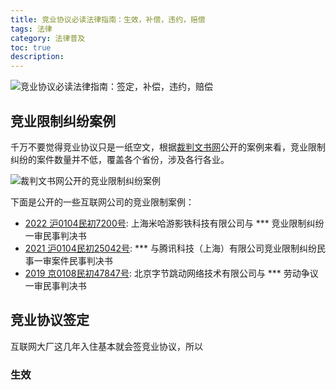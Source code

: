 ```yaml
---
title: 竞业协议必读法律指南：生效，补偿，违约，赔偿
tags: 法律
category: 法律普及
toc: true
description: 
---
```


![竞业协议必读法律指南：签定，补偿，违约，赔偿](https://slefboot-1251736664.file.myqcloud.com/20231013_lawer_compete_agreements_index.webp)

<!-- more -->

## 竞业限制纠纷案例

千万不要觉得竞业协议只是一纸空文，根据[裁判文书网](https://wenshu.court.gov.cn/)公开的案例来看，竞业限制纠纷的案件数量并不低，覆盖各个省份，涉及各行各业。

![裁判文书网公开的竞业限制纠纷案例](https://slefboot-1251736664.file.myqcloud.com/20231013_lawer_compete_agreements_case.png)

下面是公开的一些互联网公司的竞业限制案例：

- [2022 沪0104民初7200号](https://wenshu.court.gov.cn/website/wenshu/181107ANFZ0BXSK4/index.html?docId=CXSP9+ncADiKzQkp4xQcZ3hmaBhounguIMjYUrFxkoVN86oDhwbiZpO3qNaLMqsJbWJNVKDYybKWtfFt/1POAb4fgf4T3yP7ZA0luRUlgs78X18vvyFEWEsWNLWFEbFs): 上海米哈游影铁科技有限公司与 *** 竞业限制纠纷一审民事判决书
- [2021 沪0104民初25042号](https://wenshu.court.gov.cn/website/wenshu/181107ANFZ0BXSK4/index.html?docId=uTSeDHv6CJHqMWJjCyRlLBNEmtEBhsOL5TA8QMqNfvJqASnN0xCbRpO3qNaLMqsJbWJNVKDYybKWtfFt/1POAb4fgf4T3yP7ZA0luRUlgs5dihEEu4o7XzvDpVEL+NQD): *** 与腾讯科技（上海）有限公司竞业限制纠纷民事一审案件民事判决书
- [2019 京0108民初47847号](https://wenshu.court.gov.cn/website/wenshu/181107ANFZ0BXSK4/index.html?docId=708DqiUCGXO/FYDhcSaoRekilPJrQfXkxE7JL18j7NavN/F9ZhUoj5O3qNaLMqsJbWJNVKDYybKWtfFt/1POAb4fgf4T3yP7ZA0luRUlgs6h3cbmcy7qsm8mXwA4jFHH): 北京字节跳动网络技术有限公司与 *** 劳动争议一审民事判决书

## 竞业协议签定
互联网大厂这几年入住基本就会签竞业协议，所以

### 生效

